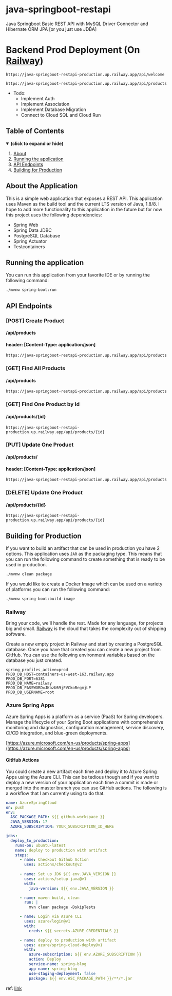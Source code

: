 # java-springboot-restapi
Java Springboot Basic REST API with MySQL Driver Connector and Hibernate ORM JPA [or you just use JDBA]

# Backend Prod Deployment (On [Railway](https://railway.app/))
```
https://java-springboot-restapi-production.up.railway.app/api/welcome
```
```
https://java-springboot-restapi-production.up.railway.app/api/products
```

- Todo:
  + Implement Auth
  + Implement Association
  + Implement Database Migration
  + Connect to Cloud SQL and Cloud Run
  
## Table of Contents
<details open>
<summary><b>(click to expand or hide)</b></summary>
<!-- MarkdownTOC -->

1. [About](#about)
1. [Running the application](#running)
1. [API Endpoints](#api-endpoints)
1. [Building for Production](#prod)

<a id="about"></a>
## About the Application 

This is a simple web application that exposes a REST API. This application uses Maven as the build tool and the current 
LTS version of Java, 1.8/8. I hope to add more functionality to this application in the future but 
for now this project uses the following dependencies: 

- Spring Web
- Spring Data JDBC
- PostgreSQL Database
- Spring Actuator
- Testcontainers
 
<a id="running"></a>
## Running the application

You can run this application from your favorite IDE or by running the following command:
  
```bash
./mvnw spring-boot:run
```
  
<a id="api-endpoints"></a>
## API Endpoints

### [POST] Create Product
#### /api/products
#### header: [Content-Type: application/json]
```
https://java-springboot-restapi-production.up.railway.app/api/products
```

### [GET] Find All Products 
#### /api/products
```
https://java-springboot-restapi-production.up.railway.app/api/products
```

### [GET] Find One Product by Id
#### /api/products/{id}
```
https://java-springboot-restapi-production.up.railway.app/api/products/{id}
```

### [PUT] Update One Product
#### /api/products/
#### header: [Content-Type: application/json]
```
https://java-springboot-restapi-production.up.railway.app/api/products
```

### [DELETE] Update One Product
#### /api/products/{id}
```
https://java-springboot-restapi-production.up.railway.app/api/products/{id}
```

<a id="prod"></a>
## Building for Production 

If you want to build an artifact that can be used in production you have 2 options. This application uses `JAR` as the 
packaging type. This means that you can run the following command to create something that is ready to be used in production.

```bash
./mvnw clean package
```

If you would like to create a Docker Image which can be used on a variety of platforms you can run the following command: 

```bash
./mvnw spring-boot:build-image
```
  
### Railway
Bring your code, we'll handle the rest. Made for any language, for projects big and small. [Railway](https://railway.app/) 
is the cloud that takes the complexity out of shipping software.

Create a new empty project in Railway and start by creating a PostgreSQL database. Once you have that created you can create
a new project from GitHub. You can use the following environment variables based on the database you just created. 

```properties
spring_profiles_active=prod
PROD_DB_HOST=containers-us-west-163.railway.app
PROD_DB_PORT=6381
PROD_DB_NAME=railway
PROD_DB_PASSWORD=JKbzU69jEVCkoBegmjLP
PROD_DB_USERNAME=root
``` 
 

### Azure Spring Apps

Azure Spring Apps is a platform as a service (PaaS) for Spring developers. Manage the lifecycle of your Spring Boot applications with 
comprehensive monitoring and diagnostics, configuration management, service discovery, CI/CD integration, and blue-green deployments.

[https://azure.microsoft.com/en-us/products/spring-apps](https://azure.microsoft.com/en-us/products/spring-apps)

#### GitHub Actions 

You could create a new artifact each time and deploy it to Azure Spring Apps using the Azure CLI. This can be tedious though and if you want to deploy a new version of your application each time a commit is made or merged into the master branch you can use GitHub actions. The following is a workflow that I am currently using to do that. 

```yaml
name: AzureSpringCloud
on: push
env:
  ASC_PACKAGE_PATH: ${{ github.workspace }}
  JAVA_VERSION: 17
  AZURE_SUBSCRIPTION: YOUR_SUBSCRIPTION_ID_HERE

jobs:
  deploy_to_production:
    runs-on: ubuntu-latest
    name: deploy to production with artifact
    steps:
      - name: Checkout Github Action
        uses: actions/checkout@v2
        
      - name: Set up JDK ${{ env.JAVA_VERSION }}
        uses: actions/setup-java@v1
        with:
          java-version: ${{ env.JAVA_VERSION }}

      - name: maven build, clean
        run: |
          mvn clean package -DskipTests

      - name: Login via Azure CLI
        uses: azure/login@v1
        with:
          creds: ${{ secrets.AZURE_CREDENTIALS }}

      - name: deploy to production with artifact
        uses: azure/spring-cloud-deploy@v1
        with:
          azure-subscription: ${{ env.AZURE_SUBSCRIPTION }}
          action: Deploy
          service-name: spring-blog
          app-name: spring-blog
          use-staging-deployment: false
          package: ${{ env.ASC_PACKAGE_PATH }}/**/*.jar
```

ref: [link](https://www.youtube.com/watch?v=Z0JfmObjKRw)

